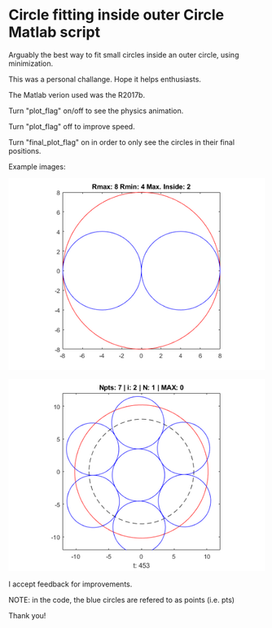 # Circle fitting inside outer Circle Matlab script
Arguably the best way to fit small circles inside an outer circle, using minimization.

This was a personal challange. Hope it helps enthusiasts.

The Matlab verion used was the R2017b.

Turn "plot_flag" on/off to see the physics animation.

Turn "plot_flag" off to improve speed.

Turn "final_plot_flag" on in order to only see the circles in their final positions.

Example images:

<img align="center">![alt text](https://github.com/Pedroandlino/circle-fitting-inside-outer-circle-matlab-algorithm/blob/master/img1.png)

![alt text](https://github.com/Pedroandlino/circle-fitting-inside-outer-circle-matlab-algorithm/blob/master/img2.png)

I accept feedback for improvements.

NOTE: in the code, the blue circles are refered to as points (i.e. pts)


Thank you!




